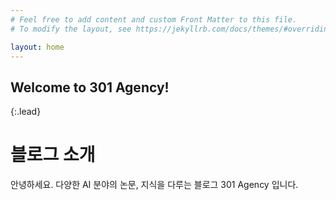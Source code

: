 ```yaml
---
# Feel free to add content and custom Front Matter to this file.
# To modify the layout, see https://jekyllrb.com/docs/themes/#overriding-theme-defaults

layout: home
---
```


## Welcome to 301 Agency!
{:.lead}

# 블로그 소개
안녕하세요. 다양한 AI 분야의 논문, 지식을 다루는 블로그 301 Agency 입니다. 
